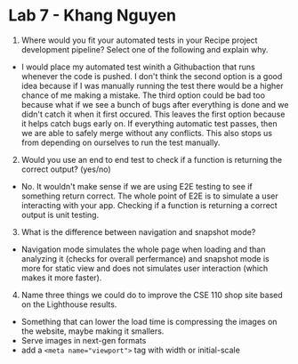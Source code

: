 # Lab 7 - Khang Nguyen

1. Where would you fit your automated tests in your Recipe project development pipeline? Select one of the following and explain why.
- I would place my automated test winith a Githubaction that runs whenever the code is pushed. I don't think the second option is a good idea because if I was manually running the test there would be a higher chance of me making a mistake. The third option could be bad too because what if we see a bunch of bugs after everything is done and we didn't catch it when it first occured. This leaves the first option because it helps catch bugs early on. If everything automatic test passes, then we are able to safely merge without any conflicts. This also stops us from depending on ourselves to run the test manually. 

2. Would you use an end to end test to check if a function is returning the correct output? (yes/no)
- No. It wouldn't make sense if we are using E2E testing to see if something return correct. The whole point of E2E is to simulate a user interacting with your app. Checking if a function is returning a correct output is unit testing. 

3. What is the difference between navigation and snapshot mode?
- Navigation mode simulates the whole page when loading and than analyzing it (checks for overall perfermance) and snapshot mode is more for static view and does not simulates user interaction (which makes it more faster).

4. Name three things we could do to improve the CSE 110 shop site based on the Lighthouse results.
- Something that can lower the load time is compressing the images on the website, maybe making it smallers. 
- Serve images in next-gen formats
- add a ```<meta name="viewport">``` tag with width or initial-scale


